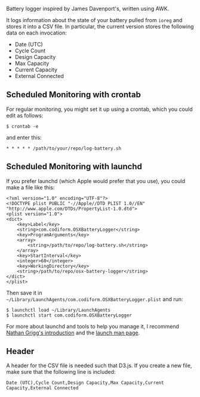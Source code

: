 
Battery logger inspired by James Davenport's, written using AWK. 

It logs information about the state of your battery pulled from `ioreg` and stores it into a CSV file. In particular, the current version stores the following data on each invocation:

- Date (UTC)
- Cycle Count
- Design Capacity
- Max Capacity
- Current Capacity
- External Connected

## Scheduled Monitoring with crontab
For regular monitoring, you might set it up using a crontab, which you could edit as follows:

    $ crontab -e

and enter this:

    * * * * * /path/to/your/repo/log-battery.sh

## Scheduled Monitoring with launchd

If you prefer launchd (which Apple would prefer that you use), you could make a file like this:

    <?xml version="1.0" encoding="UTF-8"?>
    <!DOCTYPE plist PUBLIC "-//Apple//DTD PLIST 1.0//EN" "http://www.apple.com/DTDs/PropertyList-1.0.dtd">
    <plist version="1.0">
    <dict>
        <key>Label</key>
        <string>com.codiform.OSXBatteryLogger</string>
        <key>ProgramArguments</key>
        <array>
            <string>/path/to/repo/log-battery.sh</string>
        </array>
        <key>StartInterval</key>
        <integer>60</integer>
        <key>WorkingDirectory</key>
        <string>/path/to/repo/osx-battery-logger</string>
    </dict>
    </plist>

Then save it in `~/Library/LaunchAgents/com.codiform.OSXBatteryLogger.plist` and run:

    $ launchctl load ~/Library/LaunchAgents
    $ launchctl start com.codiform.OSXBatteryLogger

For more about launchd and tools to help you manage it, I recommend [Nathan Grigg's introduction][launchd-ng] and the [launch man page][launchd-man].

## Header
A header for the CSV file is needed such that D3.js. If you create a new file, make sure that the following line is included:

    Date (UTC),Cycle Count,Design Capacity,Max Capacity,Current Capacity,External Connected

[launchd-man]: https://developer.apple.com/library/mac/documentation/Darwin/Reference/ManPages/man5/launchd.plist.5.html "launchd.plist - Mac Developer Library"
[launchd-ng]: http://nathangrigg.net/2012/07/schedule-jobs-using-launchd/ "Schedule jobs using launchd - Nathan Grigg"
